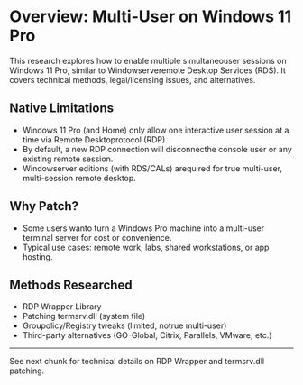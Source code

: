 # Overview: Multi-User on Windows 11 Pro

This research explores how to enable multiple simultaneouser sessions on Windows 11 Pro, similar to Windowserveremote Desktop Services (RDS). It covers technical methods, legal/licensing issues, and alternatives.

## Native Limitations
- Windows 11 Pro (and Home) only allow one interactive user session at a time via Remote Desktoprotocol (RDP).
- By default, a new RDP connection will disconnecthe console user or any existing remote session.
- Windowserver editions (with RDS/CALs) arequired for true multi-user, multi-session remote desktop.

## Why Patch?
- Some users wanto turn a Windows Pro machine into a multi-user terminal server for cost or convenience.
- Typical use cases: remote work, labs, shared workstations, or app hosting.

## Methods Researched
- RDP Wrapper Library
- Patching termsrv.dll (system file)
- Groupolicy/Registry tweaks (limited, notrue multi-user)
- Third-party alternatives (GO-Global, Citrix, Parallels, VMware, etc.)

---

See next chunk for technical details on RDP Wrapper and termsrv.dll patching.



